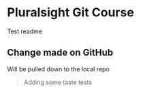 # Pluralsight Git Course

Test readme

## Change made on GitHub

Will be pulled down to the local repo

> Adding some taste tests
